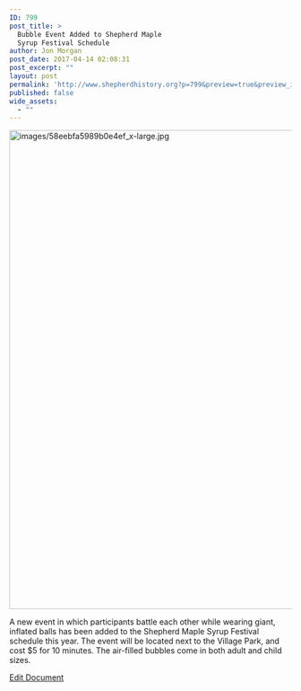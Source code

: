 ```yaml
---
ID: 799
post_title: >
  Bubble Event Added to Shepherd Maple
  Syrup Festival Schedule
author: Jon Morgan
post_date: 2017-04-14 02:08:31
post_excerpt: ""
layout: post
permalink: 'http://www.shepherdhistory.org?p=799&preview=true&preview_id=799'
published: false
wide_assets:
  - ""
---
```

<p><img src="http://www.shepherdhistory.org/wp-content/uploads/2017/04/images2F58eebfa5989b0e4ef_x-large.jpg" width="965" height="853" alt="images/58eebfa5989b0e4ef_x-large.jpg" title="null"></p>
<p>A new event in which participants battle each other while wearing giant, inflated balls has been added to the Shepherd Maple Syrup Festival schedule this year. The event will be located next to the Village Park, and cost $5 for 10 minutes. The air-filled bubbles come in both adult and child sizes.</p>
<p><a href="https://docs.google.com/document/d/1x5k_BIJywcn5JV_TnsNXw02BnTQfWBsBaFhmI3nAOKs/edit?usp=sharing">Edit Document</a></p>